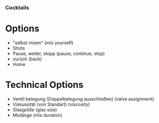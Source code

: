 ### Cocktails

# Options 
- "selbst mixen" (mix yourself)
- Shots
- Pause, weiter, stopp (pause, continue, stop)
- zurück (back)
- Home

# Technical Options
- Ventil belegung (Doppelbelegung ausschließen) (valve assignment)
- Viskussität (von Standart) (viscosity)
- Glasgröße (glas size)
- Mixlänge (mix duration)
